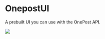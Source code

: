 # OnepostUI

A prebuilt UI you can use with the OnePost API.

![](https://user-images.githubusercontent.com/69064/109696613-3ec0df80-7b5b-11eb-8f4f-30d0f947fd64.png)
